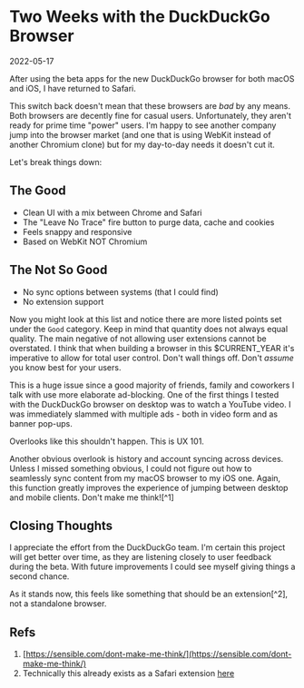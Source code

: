 # Two Weeks with the DuckDuckGo Browser

2022-05-17

After using the beta apps for the new DuckDuckGo browser for both macOS and iOS, I have returned to Safari.

This switch back doesn't mean that these browsers are _bad_ by any means. Both browsers are decently fine for casual users. Unfortunately, they aren't ready for prime time "power" users. I'm happy to see another company jump into the browser market (and one that is using WebKit instead of another Chromium clone) but for my day-to-day needs it doesn't cut it.

Let's break things down:


## The Good

- Clean UI with a mix between Chrome and Safari
- The "Leave No Trace" fire button to purge data, cache and cookies
- Feels snappy and responsive
- Based on WebKit NOT Chromium


## The Not So Good

- No sync options between systems (that I could find)
- No extension support

Now you might look at this list and notice there are more listed points set under the `Good` category. Keep in mind that quantity does not always equal quality. The main negative of not allowing user extensions cannot be overstated. I think that when building a browser in this $CURRENT_YEAR it's imperative to allow for total user control. Don't wall things off. Don't _assume_ you know best for your users.

This is a huge issue since a good majority of friends, family and coworkers I talk with use more elaborate ad-blocking. One of the first things I tested with the DuckDuckGo browser on desktop was to watch a YouTube video. I was immediately slammed with multiple ads - both in video form and as banner pop-ups.

Overlooks like this shouldn't happen. This is UX 101.

Another obvious overlook is history and account syncing across devices. Unless I missed something obvious, I could not figure out how to seamlessly sync content from my macOS browser to my iOS one. Again, this function greatly improves the experience of jumping between desktop and mobile clients. Don't make me think![^1]


## Closing Thoughts

I appreciate the effort from the DuckDuckGo team. I'm certain this project will get better over time, as they are listening closely to user feedback during the beta. With future improvements I could see myself giving things a second chance.

As it stands now, this feels like something that should be an extension[^2], not a standalone browser.


## Refs

1. [https://sensible.com/dont-make-me-think/](https://sensible.com/dont-make-me-think/)
2. Technically this already exists as a Safari extension [here](https://apps.apple.com/us/app/duckduckgo-privacy-essentials/id1482920575?mt=12)

